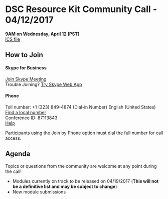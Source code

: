 # DSC Resource Kit Community Call - 04/12/2017

**9AM on Wednesday, April 12 (PST)**  
[ICS file](https://github.com/PowerShell/DscResources/raw/master/CommunityCalls/2017-04-12/CommunityCall041217.zip)

## How to Join

#### Skype for Business

[Join Skype Meeting](https://meet.lync.com/microsoft/kakeim/D4238VG7)  
Trouble Joining? [Try Skype Web App](https://meet.lync.com/microsoft/kakeim/D4238VG7?sl=1)

#### Phone

Toll number: +1 (323) 849-4874 (Dial-in Number) English (United States)  
[Find a local number](https://dialin.lync.com/8551f4c1-bea3-441a-8738-69aa517a91c5?id=87113843)  
Conference ID: 87113843  
[Help](http://go.microsoft.com/fwlink/?LinkId=389737)  

Participants using the Join by Phone option must dial the full number for call access. 

## Agenda

Topics or questions from the community are welcome at any point during the call!

- Modules currently on track to be released on 04/19/2017 (**This will not be a definitive list and may be subject to change**)
- New module submissions
